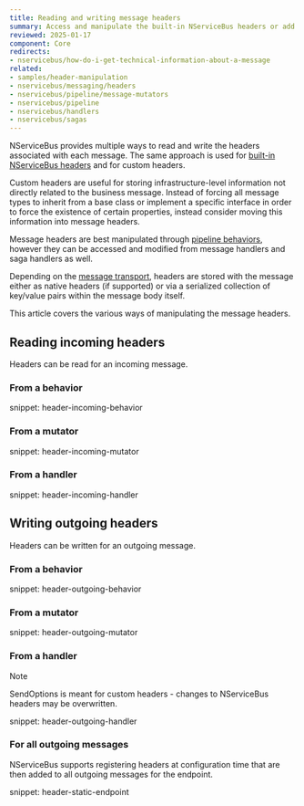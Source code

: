 ```yaml
---
title: Reading and writing message headers
summary: Access and manipulate the built-in NServiceBus headers or add custom headers
reviewed: 2025-01-17
component: Core
redirects:
- nservicebus/how-do-i-get-technical-information-about-a-message
related:
- samples/header-manipulation
- nservicebus/messaging/headers
- nservicebus/pipeline/message-mutators
- nservicebus/pipeline
- nservicebus/handlers
- nservicebus/sagas
---
```


NServiceBus provides multiple ways to read and write the headers associated with each message. The same approach is used for [built-in NServiceBus headers](/nservicebus/messaging/headers.md) and for custom headers.

Custom headers are useful for storing infrastructure-level information not directly related to the business message. Instead of forcing all message types to inherit from a base class or implement a specific interface in order to force the existence of certain properties, instead consider moving this information into message headers.

Message headers are best manipulated through [pipeline behaviors](/nservicebus/pipeline/manipulate-with-behaviors.md), however they can be accessed and modified from message handlers and saga handlers as well.

Depending on the [message transport](/transports/), headers are stored with the message either as native headers (if supported) or via a serialized collection of key/value pairs within the message body itself.

This article covers the various ways of manipulating the message headers.


## Reading incoming headers

Headers can be read for an incoming message.


### From a behavior

snippet: header-incoming-behavior


### From a mutator

snippet: header-incoming-mutator


### From a handler

snippet: header-incoming-handler


## Writing outgoing headers

Headers can be written for an outgoing message.


### From a behavior

snippet: header-outgoing-behavior


### From a mutator

snippet: header-outgoing-mutator


### From a handler

> [!NOTE]
> SendOptions is meant for custom headers - changes to NServiceBus headers may be overwritten.

snippet: header-outgoing-handler


### For all outgoing messages

NServiceBus supports registering headers at configuration time that are then added to all outgoing messages for the endpoint.

snippet: header-static-endpoint
